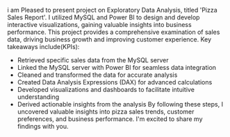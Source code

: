 i am Pleased to present  project on Exploratory Data Analysis, titled 'Pizza Sales Report'. 
I utilized MySQL and Power BI to design and develop interactive visualizations, gaining valuable insights into business performance. 
This project provides a comprehensive examination of sales data, driving business growth and improving customer experience. Key takeaways include(KPIs):
- Retrieved specific sales data from the MySQL server
- Linked the MySQL server with Power BI for seamless data integration
- Cleaned and transformed the data for accurate analysis
- Created Data Analysis Expressions (DAX) for advanced calculations
- Developed visualizations and dashboards to facilitate intuitive understanding
- Derived actionable insights from the analysis
By following these steps, I uncovered valuable insights into pizza sales trends, customer preferences, and business performance. I'm excited to share my findings with you.
